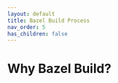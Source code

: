 ```yaml
---
layout: default
title: Bazel Build Process
nav_order: 5
has_children: false
---
```


# Why Bazel Build?

